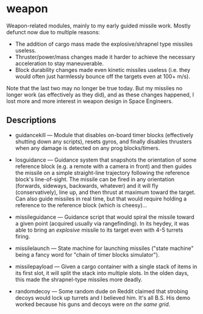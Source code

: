 # weapon #

Weapon-related modules, mainly to my early guided missile work. Mostly defunct now due to multiple reasons:

 * The addition of cargo mass made the explosive/shrapnel type missiles useless.
 * Thruster/power/mass changes made it harder to achieve the necessary acceleration to stay maneuverable.
 * Block durability changes made even kinetic missiles useless (i.e. they would often just harmlessly bounce off the targets even at 100+ m/s).

Note that the last two may no longer be true today. But my missiles no longer work (as effectively as they did), and as these changes happened, I lost more and more interest in weapon design in Space Engineers.

## Descriptions ##

 * guidancekill &mdash; Module that disables on-board timer blocks (effectively shutting down any scripts), resets gyros, and finally disables thrusters when any damage is detected on any prog blocks/timers.

 * losguidance &mdash; Guidance system that snapshots the orientation of some reference block (e.g. a remote with a camera in front) and then guides the missile on a simple straight-line trajectory following the reference block's line-of-sight. The missile can be fired in any orientation (forwards, sideways, backwards, whatever) and it will fly (conservatively), line up, and then thrust at maximum toward the target. Can also guide missiles in real time, but that would require holding a reference to the reference block (which is cheesy)...

 * missileguidance &mdash; Guidance script that would spiral the missile toward a given point (acquired usually via rangefinding). In its heydey, it was able to bring an *explosive* missile to its target even with 4-5 turrets firing.

 * missilelaunch &mdash; State machine for launching missiles ("state machine" being a fancy word for "chain of timer blocks simulator").
 
 * missilepayload &mdash; Given a cargo container with a single stack of items in its first slot, it will split the stack into multiple slots. In the olden days, this made the shrapnel-type missiles more deadly.
 
 * randomdecoy &mdash; Some random dude on Reddit claimed that strobing decoys would lock up turrets and I believed him. It's all B.S. His demo worked because his guns and decoys were *on the same grid*.
